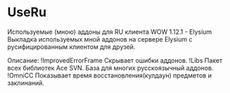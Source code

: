 # UseRu
Используемые (мною) аддоны для RU клиента WOW 1.12.1 -  Elysium
Выкладка используемых мной аддонов на сервере Elysium с русифицированным клиентом для друзей.

Описание:
!ImprovedErrorFrame
Скрывает ошибки аддонов.
!Libs
Пакет всех библиотек Ace SVN. База для многих русскоязычный аддонов.
!OmniCC
Показывает время восстановления(кулдаун) предметов и заклинаний.
